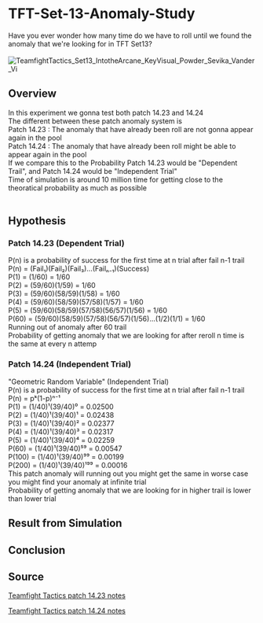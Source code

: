 # TFT-Set-13-Anomaly-Study
Have you ever wonder how many time do we have to roll until we found the anomaly that we're looking for in TFT Set13? <br><br>
![TeamfightTactics_Set13_IntotheArcane_KeyVisual_Powder_Sevika_Vander_Vi](https://github.com/user-attachments/assets/cf9b3a1e-c547-4252-b89f-c8ebfa2e9658)


## Overview
In this experiment we gonna test both patch 14.23 and 14.24 <br>
The different between these patch anomaly system is <br>
Patch 14.23 : The anomaly that have already been roll are not gonna appear again in the pool <br>
Patch 14.24 : The anomaly that have already been roll might be able to appear again in the pool <br>
If we compare this to the Probability Patch 14.23 would be "Dependent Trail", and Patch 14.24 would be "Independent Trial" <br>
Time of simulation is around 10 million time for getting close to the theoratical probability as much as possible <br>
<br>


## Hypothesis
### Patch 14.23 (Dependent Trial)
P(n) is a probability of success for the first time at n trial after fail n-1 trail <br>
P(n) = (Fail₁)(Fail₂)(Fail₃)...(Failₙ₋₁)(Success) <br> 
P(1) = (1/60) = 1/60 <br>
P(2) = (59/60)(1/59) = 1/60 <br>
P(3) = (59/60)(58/59)(1/58) = 1/60 <br>
P(4) = (59/60)(58/59)(57/58)(1/57) = 1/60 <br>
P(5) = (59/60)(58/59)(57/58)(56/57)(1/56) = 1/60 <br>
P(60) = (59/60)(58/59)(57/58)(56/57)(1/56)...(1/2)(1/1) = 1/60 <br>
Running out of anomaly after 60 trail <br>
Probability of getting anomaly that we are looking for after reroll n time is the same at every n attemp<br>

### Patch 14.24 (Independent Trial)
"Geometric Random Variable" (Independent Trial) <br>
P(n) is a probability of success for the first time at n trial after fail n-1 trail <br>
P(n) = pᵏ(1-p)ⁿ⁻¹ <br>
P(1) = (1/40)¹(39/40)⁰ = 0.02500 <br>
P(2) = (1/40)¹(39/40)¹ = 0.02438 <br>
P(3) = (1/40)¹(39/40)² = 0.02377 <br>
P(4) = (1/40)¹(39/40)³ = 0.02317 <br>
P(5) = (1/40)¹(39/40)⁴ = 0.02259 <br>
P(60) = (1/40)¹(39/40)⁵⁹ = 0.00547 <br>
P(100) = (1/40)¹(39/40)⁹⁹ = 0.00199 <br>
P(200) = (1/40)¹(39/40)¹⁹⁹ = 0.00016 <br>
This patch anomaly will running out you might get the same in worse case you might find your anomaly at infinite trial <br>
Probability of getting anomaly that we are looking for in higher trail is lower than lower trial <br>


## Result from Simulation



## Conclusion



## Source
<a href="https://teamfighttactics.leagueoflegends.com/en-sg/news/game-updates/teamfight-tactics-patch-14-23-notes/">Teamfight Tactics patch 14.23 notes</a>
<br>

<a href="https://teamfighttactics.leagueoflegends.com/en-ph/news/game-updates/teamfight-tactics-patch-14-24-notes/">Teamfight Tactics patch 14.24 notes</a>
<br>
